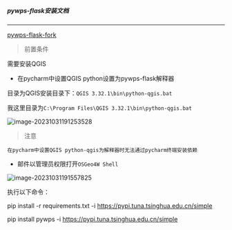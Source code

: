 ##### pywps-flask安装文档

----

[pywps-flask-fork](https://github.com/zhangyongjian258/pywps-flask)

> 前置条件

需要安装QGIS

- 在pycharm中设置QGIS python设置为pywps-flask解释器

目录为QGIS安装目录下：`QGIS 3.32.1\bin\python-qgis.bat`

我这里目录为`C:\Program Files\QGIS 3.32.1\bin\python-qgis.bat`

![image-20231031191253528](E:%5Cprojects%5Cpc-projects%5Cpywps-flask%5CREADME.assets%5Cimage-20231031191253528.png)

> 注意

```
在pycharm中设置QGIS python-qgis为解释器时无法通过pycharm终端安装依赖
```

- 邮件以管理员权限打开`OSGeo4W Shell`

![image-20231031191557825](E:%5Cprojects%5Cpc-projects%5Cpywps-flask%5CREADME.assets%5Cimage-20231031191557825.png)

执行以下命令：

pip install -r requirements.txt -i https://pypi.tuna.tsinghua.edu.cn/simple

pip install pywps -i https://pypi.tuna.tsinghua.edu.cn/simple

